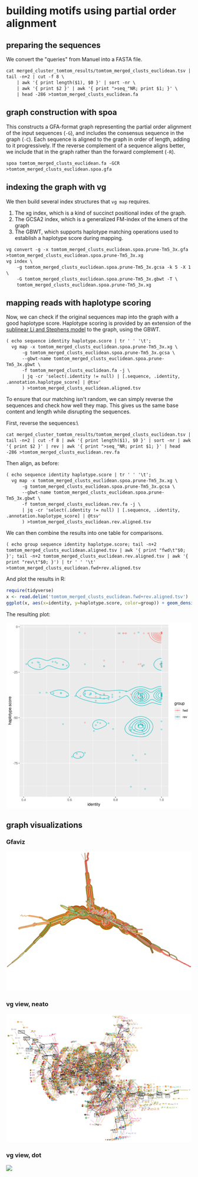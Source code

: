 # building motifs using partial order alignment

## preparing the sequences

We convert the "queries" from Manuel into a FASTA file.

```
cat merged_cluster_tomtom_results/tomtom_merged_clusts_euclidean.tsv | tail -n+2 | cut -f 8 \
    | awk '{ print length($1), $0 }' | sort -nr \
    | awk '{ print $2 }' | awk '{ print ">seq_"NR; print $1; }' \
    | head -286 >tomtom_merged_clusts_euclidean.fa
```

## graph construction with spoa

This constructs a GFA-format graph representing the partial order alignment of the input sequences (`-G`), and includes the consensus sequence in the graph (`-C`).
Each sequence is aligned to the graph in order of length, adding to it progressively.
If the reverse complement of a sequence aligns better, we include that in the graph rather than the forward complement (`-R`).

```
spoa tomtom_merged_clusts_euclidean.fa -GCR >tomtom_merged_clusts_euclidean.spoa.gfa
```

## indexing the graph with vg

We then build several index structures that `vg map` requires.

1. The xg index, which is a kind of succinct positional index of the graph.
2. The GCSA2 index, which is a generalized FM-index of the kmers of the graph
3. The GBWT, which supports haplotype matching operations used to establish a haplotype score during mapping.

```
vg convert -g -x tomtom_merged_clusts_euclidean.spoa.prune-Tm5_3x.gfa >tomtom_merged_clusts_euclidean.spoa.prune-Tm5_3x.xg
vg index \
    -g tomtom_merged_clusts_euclidean.spoa.prune-Tm5_3x.gcsa -k 5 -X 1 \
    -G tomtom_merged_clusts_euclidean.spoa.prune-Tm5_3x.gbwt -T \
    tomtom_merged_clusts_euclidean.spoa.prune-Tm5_3x.xg
```

## mapping reads with haplotype scoring

Now, we can check if the original sequences map into the graph with a good haplotype score.
Haplotype scoring is provided by an extension of the [sublinear Li and Stephens model](https://doi.org/10.1186/s13015-019-0144-9) to the graph, using the GBWT.

```
( echo sequence identity haplotype.score | tr ' ' '\t';
  vg map -x tomtom_merged_clusts_euclidean.spoa.prune-Tm5_3x.xg \
      -g tomtom_merged_clusts_euclidean.spoa.prune-Tm5_3x.gcsa \
      --gbwt-name tomtom_merged_clusts_euclidean.spoa.prune-Tm5_3x.gbwt \
      -f tomtom_merged_clusts_euclidean.fa -j \
      | jq -cr 'select(.identity != null) | [.sequence, .identity, .annotation.haplotype_score] | @tsv' 
      ) >tomtom_merged_clusts_euclidean.aligned.tsv
```

To ensure that our matching isn't random, we can simply reverse the sequences and check how well they map.
This gives us the same base content and length while disrupting the sequences.

First, reverse the sequences:\

```
cat merged_cluster_tomtom_results/tomtom_merged_clusts_euclidean.tsv | tail -n+2 | cut -f 8 | awk '{ print length($1), $0 }' | sort -nr | awk '{ print $2 }' | rev | awk '{ print ">seq_"NR; print $1; }' | head -286 >tomtom_merged_clusts_euclidean.rev.fa
```

Then align, as before:

```
( echo sequence identity haplotype.score | tr ' ' '\t';
  vg map -x tomtom_merged_clusts_euclidean.spoa.prune-Tm5_3x.xg \
      -g tomtom_merged_clusts_euclidean.spoa.prune-Tm5_3x.gcsa \
      --gbwt-name tomtom_merged_clusts_euclidean.spoa.prune-Tm5_3x.gbwt \
      -f tomtom_merged_clusts_euclidean.rev.fa -j \
      | jq -cr 'select(.identity != null) | [.sequence, .identity, .annotation.haplotype_score] | @tsv' 
      ) >tomtom_merged_clusts_euclidean.rev.aligned.tsv
```

We can then combine the results into one table for comparisons.

```
( echo group sequence identity haplotype.score; tail -n+2 tomtom_merged_clusts_euclidean.aligned.tsv | awk '{ print "fwd\t"$0; }'; tail -n+2 tomtom_merged_clusts_euclidean.rev.aligned.tsv | awk '{ print "rev\t"$0; }') | tr ' ' '\t' >tomtom_merged_clusts_euclidean.fwd+rev.aligned.tsv
```

And plot the results in R:

```R
require(tidyverse)
x <- read.delim('tomtom_merged_clusts_euclidean.fwd+rev.aligned.tsv')
ggplot(x, aes(x=identity, y=haplotype.score, color=group)) + geom_density_2d(h=c(0.1,10)) + geom_point(alpha=I(1/3))
```

The resulting plot:

![](https://github.com/ekg/poa-motifs/blob/master/tomtom_merged_clusts_euclidean.fwd+rev.aligned.tsv.png)

## graph visualizations

### Gfaviz

![](https://github.com/ekg/poa-motifs/blob/master/tomtom_merged_clusts_euclidean.spoa.prune-Tm5_3x.gfa.gfaviz.png)

### vg view, neato

![](https://github.com/ekg/poa-motifs/blob/master/tomtom_merged_clusts_euclidean.spoa.prune-Tm5_3x.gfa.neato.png)

### vg view, dot

![](https://github.com/ekg/poa-motifs/blob/master/tomtom_merged_clusts_euclidean.spoa.prune-Tm5_3x.gfa.dot.png)

